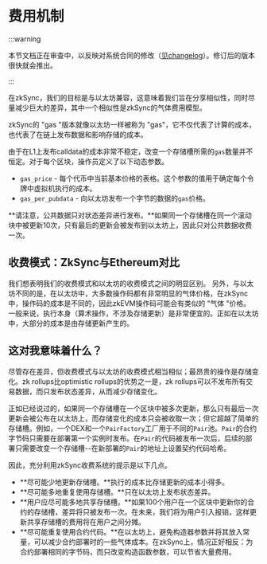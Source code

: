 # 费用机制

:::warning


本节文档正在审查中，以反映对系统合同的修改（[见changelog](.../../troubleshooting/changelog.md)）。修订后的版本很快就会推出。

:::

在zkSync，我们的目标是与以太坊兼容，这意味着我们旨在分享相似性，同时尽量减少巨大的差异，其中一个相似性是zkSync的气体费用模型。

zkSync的 "gas "版本就像以太坊一样被称为 "gas"，它不仅代表了计算的成本，也代表了在链上发布数据和影响存储的成本。

由于在L1上发布calldata的成本非常不稳定，改变一个存储槽所需的`gas`数量并不恒定。对于每个区块，操作员定义了以下动态参数。

- `gas_price` - 每个代币中当前基本价格的表格。这个参数的值用于确定每个令牌中虚拟机执行的成本。
- `gas_per_pubdata` - 向以太坊发布一个字节的数据的`gas`价格。

**请注意，公共数据只对状态差异进行发布。**如果同一个存储槽在同一个滚动块中被更新10次，只有最后的更新会被发布到以太坊上，因此只对公共数据收费一次。




## 收费模式：ZkSync与Ethereum对比

我们想表明我们的收费模式和以太坊的收费模式之间的明显区别。
另外，与以太坊不同的是，在以太坊中，大多数操作码都有非常明显的气体价格，在zkSync中，操作码的成本是不同的，因此zkEVM操作码可能会有类似的 "气体 "价格。
一般来说，执行本身（算术操作，不涉及存储更新）是非常便宜的。正如在以太坊中，大部分的成本是由存储更新产生的。

## 这对我意味着什么？

尽管存在差异，但收费模式与以太坊的收费模式相当相似；最昂贵的操作是存储变化。zk rollups比optimistic rollups的优势之一是，zk rollups可以不发布所有交易数据，而只发布状态差异，从而减少存储变化。

正如已经说过的，如果同一个存储槽在一个区块中被多次更新，那么只有最后一次更新会被公布在以太坊上，而存储变化的成本只会被收取一次；但它超越了简单的存储槽。例如，一个DEX和一个`PairFactory`工厂用于不同的`Pair`池。`Pair`的合约字节码只需要在部署第一个实例时发布。在`Pair`的代码被发布一次后，后续的部署只需要改变一个存储槽--在新部署的`Pair`的地址上设置契约代码哈希。

因此，充分利用zkSync收费系统的提示是以下几点。

- **尽可能少地更新存储槽。**执行的成本比存储更新的成本小得多。
- **尽可能多地重复使用存储槽。**只在以太坊上发布状态差异。
- **用户应尽可能多地共享存储槽。**如果100个用户在一个区块中更新你的合约的存储槽，差异将只被发布一次。在未来，我们将为用户引入报销，这样更新共享存储槽的费用将在用户之间分摊。
- **尽可能重复使用合约代码。**在以太坊上，避免构造器参数并将其放入常量，可以减少合约部署时的一些气体成本。在zkSync上，情况正好相反：为合约部署相同的字节码，而只改变构造函数参数，可以节省大量费用。

